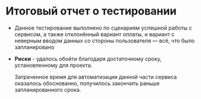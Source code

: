 # Итоговый отчет о тестировании

- Данное тестирование выполнено по сценариям успешной работы с сервисом, а также отклонённый вариант оплаты,
  и вариант с неверным вводом данных со стороны пользователя — всё, что было запланировано

- **Риски** - удалось обойти благодаря достаточному сроку, установленному для проекта.

  Затраченное время для автоматизации данной части сервиса оказалось обоснованно,
получилось закончить раньше запланированного срока.